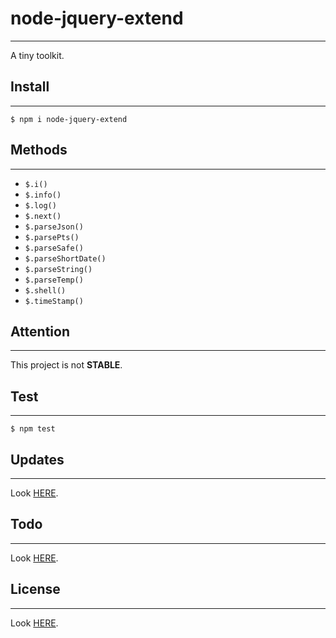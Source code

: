 # node-jquery-extend
---

A tiny toolkit.

## Install
---

```
$ npm i node-jquery-extend
```

## Methods
---

- `$.i()`
- `$.info()`
- `$.log()`
- `$.next()`
- `$.parseJson()`
- `$.parsePts()`
- `$.parseSafe()`
- `$.parseShortDate()`
- `$.parseString()`
- `$.parseTemp()`
- `$.shell()`
- `$.timeStamp()`
    
## Attention
---

This project is not **STABLE**.

## Test
---

```
$ npm test
```

## Updates
---

Look [HERE](UPDATE.md).

## Todo
---

Look [HERE](TODO.md).

## License
---

Look [HERE](LICENSE.md).